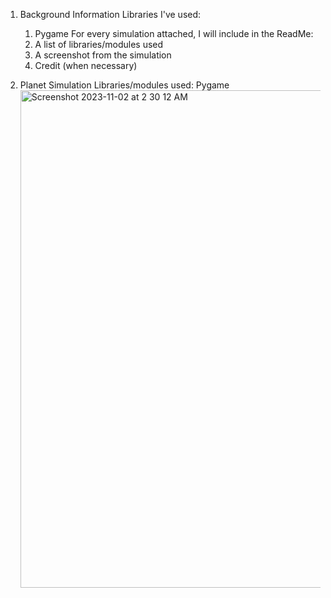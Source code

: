 1. Background Information
   Libraries I've used:
     1. Pygame
   For every simulation attached, I will include in the ReadMe:
     1. A list of libraries/modules used
     2. A screenshot from the simulation
     3. Credit (when necessary)

2. Planet Simulation
   Libraries/modules used: Pygame
   <img width="796" alt="Screenshot 2023-11-02 at 2 30 12 AM" src="https://github.com/redcygni/Physics-Simulations/assets/118145890/2ca969d9-175c-4808-9685-40f73ecf0e47">
